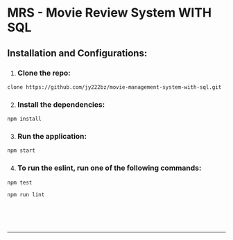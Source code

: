 # MRS - Movie Review System WITH SQL
## Installation and Configurations:
1. ### Clone the repo:

~~~
clone https://github.com/jy222bz/movie-management-system-with-sql.git
~~~

2. ### Install the dependencies:
~~~
npm install
~~~

3. ### Run the application:
~~~
npm start
~~~
4. ### To run the eslint, run one of the following commands:

~~~
npm test
~~~
~~~
npm run lint
~~~
<br><br><br>
_____

